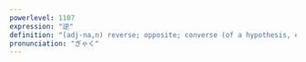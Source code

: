 ```yaml
---
powerlevel: 1107
expression: "逆"
definition: "(adj-na,n) reverse; opposite; converse (of a hypothesis, etc.); (P)"
pronunciation: "ぎゃく"
---
```

